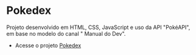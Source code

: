 # Pokedex
Projeto desenvolvido em HTML, CSS, JavaScript e uso da API "PokéAPI", em base no modelo do canal " Manual do Dev".
- Acesse o projeto <a href="https://davasz.github.io/Pokedex/">Pokedex</a>
